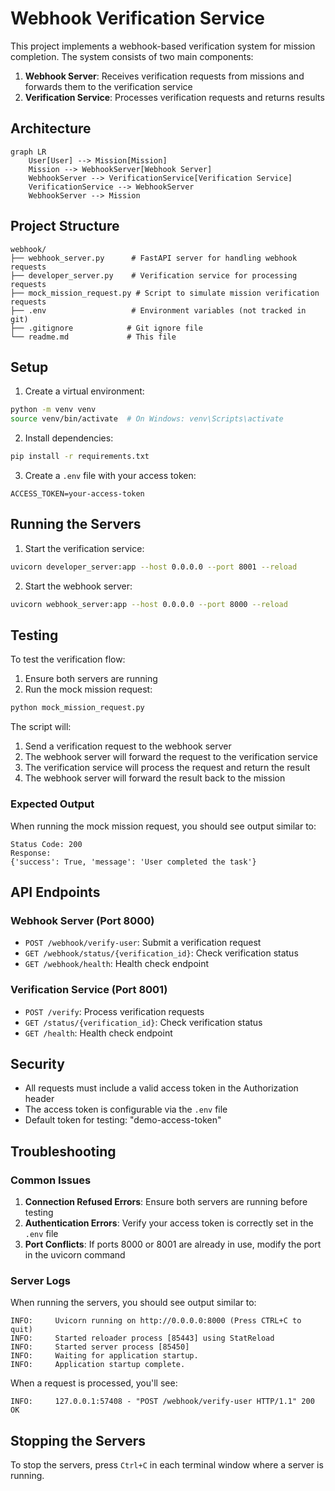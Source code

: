 # Webhook Verification Service

This project implements a webhook-based verification system for mission completion. The system consists of two main components:

1. **Webhook Server**: Receives verification requests from missions and forwards them to the verification service
2. **Verification Service**: Processes verification requests and returns results

## Architecture

```mermaid
graph LR
    User[User] --> Mission[Mission]
    Mission --> WebhookServer[Webhook Server]
    WebhookServer --> VerificationService[Verification Service]
    VerificationService --> WebhookServer
    WebhookServer --> Mission
```

## Project Structure

```
webhook/
├── webhook_server.py      # FastAPI server for handling webhook requests
├── developer_server.py    # Verification service for processing requests
├── mock_mission_request.py # Script to simulate mission verification requests
├── .env                   # Environment variables (not tracked in git)
├── .gitignore            # Git ignore file
└── readme.md             # This file
```

## Setup

1. Create a virtual environment:
```bash
python -m venv venv
source venv/bin/activate  # On Windows: venv\Scripts\activate
```

2. Install dependencies:
```bash
pip install -r requirements.txt
```

3. Create a `.env` file with your access token:
```
ACCESS_TOKEN=your-access-token
```

## Running the Servers

1. Start the verification service:
```bash
uvicorn developer_server:app --host 0.0.0.0 --port 8001 --reload
```

2. Start the webhook server:
```bash
uvicorn webhook_server:app --host 0.0.0.0 --port 8000 --reload
```

## Testing

To test the verification flow:

1. Ensure both servers are running
2. Run the mock mission request:
```bash
python mock_mission_request.py
```

The script will:
1. Send a verification request to the webhook server
2. The webhook server will forward the request to the verification service
3. The verification service will process the request and return the result
4. The webhook server will forward the result back to the mission

### Expected Output

When running the mock mission request, you should see output similar to:
```
Status Code: 200
Response:
{'success': True, 'message': 'User completed the task'}
```

## API Endpoints

### Webhook Server (Port 8000)

- `POST /webhook/verify-user`: Submit a verification request
- `GET /webhook/status/{verification_id}`: Check verification status
- `GET /webhook/health`: Health check endpoint

### Verification Service (Port 8001)

- `POST /verify`: Process verification requests
- `GET /status/{verification_id}`: Check verification status
- `GET /health`: Health check endpoint

## Security

- All requests must include a valid access token in the Authorization header
- The access token is configurable via the `.env` file
- Default token for testing: "demo-access-token"

## Troubleshooting

### Common Issues

1. **Connection Refused Errors**: Ensure both servers are running before testing
2. **Authentication Errors**: Verify your access token is correctly set in the `.env` file
3. **Port Conflicts**: If ports 8000 or 8001 are already in use, modify the port in the uvicorn command

### Server Logs

When running the servers, you should see output similar to:
```
INFO:     Uvicorn running on http://0.0.0.0:8000 (Press CTRL+C to quit)
INFO:     Started reloader process [85443] using StatReload
INFO:     Started server process [85450]
INFO:     Waiting for application startup.
INFO:     Application startup complete.
```

When a request is processed, you'll see:
```
INFO:     127.0.0.1:57408 - "POST /webhook/verify-user HTTP/1.1" 200 OK
```

## Stopping the Servers

To stop the servers, press `Ctrl+C` in each terminal window where a server is running.
